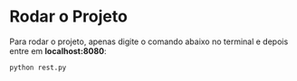 # Rodar o Projeto

Para rodar o projeto, apenas digite o comando abaixo no terminal e depois entre em **localhost:8080**:

```
python rest.py
```